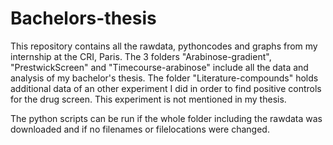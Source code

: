 # Bachelors-thesis
This repository contains all the rawdata, pythoncodes and graphs from my internship at the CRI, Paris.
The 3 folders "Arabinose-gradient", "PrestwickScreen" and "Timecourse-arabinose" include all the data and analysis of my bachelor's thesis. The folder "Literature-compounds" holds additional data of an other experiment I did in order to find positive controls for the drug screen. This experiment is not mentioned in my thesis. 


The python scripts can be run if the whole folder including the rawdata was downloaded and if no filenames or filelocations were changed. 

